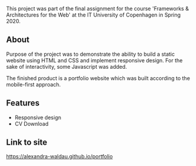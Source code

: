 This project was part of the final assignment for the course 'Frameworks & Architectures for the Web' at the IT University of Copenhagen in Spring 2020.

## About
Purpose of the project was to demonstrate the ability to build a static website using HTML and CSS and implement responsive design. For the sake of interactivity, some Javascript was added. 

The finished product is a portfolio website which was built according to the mobile-first approach.

## Features
* Responsive design
* CV Download

## Link to site 
https://alexandra-waldau.github.io/portfolio



